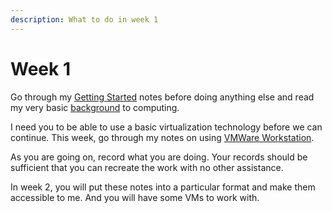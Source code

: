 ```yaml
---
description: What to do in week 1
---
```


# Week 1

Go through my [Getting Started](https://app.gitbook.com/o/QPfy4AwGQImQTS0uxR0R/s/WV8s0r99HUGRyM15Pqxl/) notes before doing anything else and read my very basic [background](https://app.gitbook.com/o/QPfy4AwGQImQTS0uxR0R/s/Nttic2PELKMDcU8y9RIw/) to computing. &#x20;

I need you to be able to use a basic virtualization technology before we can continue. This week, go through my notes on using [VMWare Workstation](https://app.gitbook.com/o/QPfy4AwGQImQTS0uxR0R/s/OCCmaJBQU9gxcvffQxIZ/).

As you are going on, record what you are doing. Your records should be sufficient that you can recreate the work with no other assistance.&#x20;

In week 2, you will put these notes into a particular format and make them accessible to me.  And you will have some VMs to work with.
